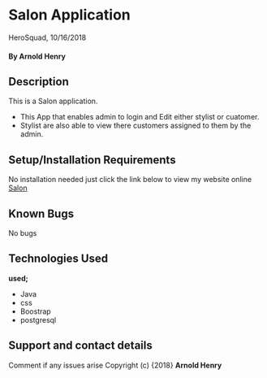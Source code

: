 # Salon  Application
HeroSquad, 10/16/2018
#### By **Arnold Henry**
## Description
This is a Salon application.
* This App that enables admin to login and Edit either stylist or cuatomer.
* Stylist are also able to view there customers assigned to them by the admin.
## Setup/Installation Requirements
No installation needed just click the link below to view my website online
[Salon](https://salon25.herokuapp.com/)
## Known Bugs
No bugs
## Technologies Used
**used;**
* Java
* css
* Boostrap
* postgresql
## Support and contact details
Comment if any issues arise
Copyright (c) {2018} **Arnold Henry**
